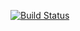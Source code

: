 [![Build Status](https://travis-ci.org/dgellow/imgcolor.svg?branch=master)](https://travis-ci.org/dgellow/imgcolor)